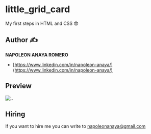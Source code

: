# little_grid_card
My first steps in HTML and CSS 😎

## Author ✍

**NAPOLEON ANAYA ROMERO**

-	[https://www.linkedin.com/in/napoleon-anaya/](https://www.linkedin.com/in/napoleon-anaya/)

## Preview

![..]()

## Hiring 
If you want to hire me you can write to napoleonanaya@gmail.com
